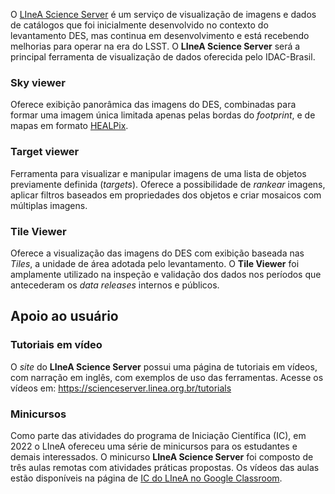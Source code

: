 
O [LIneA Science Server](https://scienceserver.linea.org.br/) é um serviço de visualização de imagens e dados de catálogos que foi inicialmente desenvolvido no contexto do levantamento DES, mas continua em desenvolvimento e está recebendo melhorias para operar na era do LSST. O **LIneA Science Server** será a principal ferramenta de visualização de dados oferecida pelo IDAC-Brasil. 

### Sky viewer
Oferece exibição panorâmica das imagens do DES, combinadas para formar uma imagem única limitada apenas pelas bordas do _footprint_, e de mapas em formato [HEALPix](https://healpix.sourceforge.io/).  

### Target viewer
Ferramenta para visualizar e manipular imagens de uma lista de objetos previamente definida (_targets_). Oferece a possibilidade de _rankear_ imagens, aplicar filtros baseados em propriedades dos objetos e criar mosaicos com múltiplas imagens. 

### Tile Viewer
Oferece a visualização das imagens do DES com exibição baseada nas _Tiles_, a unidade de área adotada pelo levantamento. O **Tile Viewer** foi amplamente utilizado na inspeção e validação dos dados nos períodos que antecederam os _data releases_ internos e públicos.


## Apoio ao usuário

### Tutoriais em vídeo
O _site_ do **LIneA Science Server** possui uma página de tutoriais em vídeos, com narração em inglês, com exemplos de uso das ferramentas. Acesse os vídeos em: https://scienceserver.linea.org.br/tutorials


### Minicursos
Como parte das atividades do programa de Iniciação Científica (IC), em 2022 o LIneA ofereceu uma série de minicursos para os estudantes e demais interessados. O minicurso **LIneA Science Server** foi composto de três aulas remotas com atividades práticas propostas. Os vídeos das aulas estão disponíveis na página de [IC do LIneA no Google Classroom](https://classroom.google.com/c/NDkzMTA0MzEyODA1/m/NDcyNjUxMDQxNTAw/details).  
